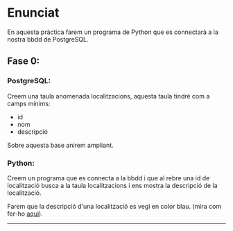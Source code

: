 # Enunciat

En aquesta pràctica farem un programa de Python que es connectarà a la nostra bbdd de PostgreSQL.

## Fase 0:

### PostgreSQL:

Creem una taula anomenada localitzacions, aquesta taula tindrè com a camps mínims:

- id
- nom
- descripció

Sobre aquesta base anirem ampliant.

### Python:

Creem un programa que es connecta a la bbdd i que al rebre una id de localització busca a la taula localitzacions i ens mostra la descripció de la localització.

Farem que la descripció d'una localització es vegi en color blau. (mira com fer-ho [aqui](https://linuxhint.com/print-colored-text-python/)).

---------------------------------------------------------------------------------------------------------------------------------------
